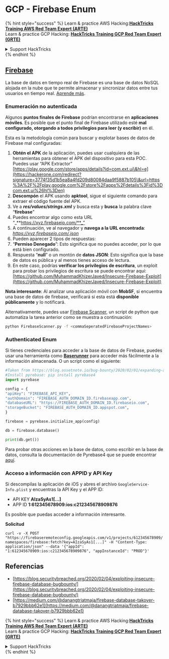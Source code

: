 # GCP - Firebase Enum

{% hint style="success" %}
Learn & practice AWS Hacking:<img src="../../../.gitbook/assets/image (1) (1) (1) (1).png" alt="" data-size="line">[**HackTricks Training AWS Red Team Expert (ARTE)**](https://training.hacktricks.xyz/courses/arte)<img src="../../../.gitbook/assets/image (1) (1) (1) (1).png" alt="" data-size="line">\
Learn & practice GCP Hacking: <img src="../../../.gitbook/assets/image (2) (1).png" alt="" data-size="line">[**HackTricks Training GCP Red Team Expert (GRTE)**<img src="../../../.gitbook/assets/image (2) (1).png" alt="" data-size="line">](https://training.hacktricks.xyz/courses/grte)

<details>

<summary>Support HackTricks</summary>

* Check the [**subscription plans**](https://github.com/sponsors/carlospolop)!
* **Join the** 💬 [**Discord group**](https://discord.gg/hRep4RUj7f) or the [**telegram group**](https://t.me/peass) or **follow** us on **Twitter** 🐦 [**@hacktricks\_live**](https://twitter.com/hacktricks_live)**.**
* **Share hacking tricks by submitting PRs to the** [**HackTricks**](https://github.com/carlospolop/hacktricks) and [**HackTricks Cloud**](https://github.com/carlospolop/hacktricks-cloud) github repos.

</details>
{% endhint %}

## [Firebase](https://cloud.google.com/sdk/gcloud/reference/firebase/)

La base de datos en tiempo real de Firebase es una base de datos NoSQL alojada en la nube que te permite almacenar y sincronizar datos entre tus usuarios en tiempo real. [Aprende más](https://firebase.google.com/products/realtime-database/).

### Enumeración no autenticada

Algunos **puntos finales de Firebase** podrían encontrarse en **aplicaciones móviles**. Es posible que el punto final de Firebase utilizado esté **mal configurado, otorgando a todos privilegios para leer (y escribir)** en él.

Esta es la metodología común para buscar y explotar bases de datos de Firebase mal configuradas:

1. **Obtén el APK** de la aplicación, puedes usar cualquiera de las herramientas para obtener el APK del dispositivo para esta POC.\
Puedes usar “APK Extractor” [https://play.google.com/store/apps/details?id=com.ext.ui\&hl=e](https://hackerone.com/redirect?signature=3774f35d1b5ea8a4fd209d80084daa9f5887b105\&url=https%3A%2F%2Fplay.google.com%2Fstore%2Fapps%2Fdetails%3Fid%3Dcom.ext.ui%26hl%3Den)
2. **Descompón** el APK usando **apktool**, sigue el siguiente comando para extraer el código fuente del APK.
3. Ve a _**res/values/strings.xml**_ y busca esta y **busca** la palabra clave “**firebase**”
4. Puedes encontrar algo como esta URL “_**https://xyz.firebaseio.com/**_”
5. A continuación, ve al navegador y **navega a la URL encontrada**: _https://xyz.firebaseio.com/.json_
6. Pueden aparecer 2 tipos de respuestas:
1. “**Permiso Denegado**”: Esto significa que no puedes acceder, por lo que está bien configurado.
2. Respuesta “**null**” o un montón de **datos JSON**: Esto significa que la base de datos es pública y al menos tienes acceso de lectura.
1. En este caso, podrías **verificar los privilegios de escritura**, un exploit para probar los privilegios de escritura se puede encontrar aquí: [https://github.com/MuhammadKhizerJaved/Insecure-Firebase-Exploit](https://github.com/MuhammadKhizerJaved/Insecure-Firebase-Exploit)

**Nota interesante**: Al analizar una aplicación móvil con **MobSF**, si encuentra una base de datos de firebase, verificará si esta está **disponible públicamente** y lo notificará.

Alternativamente, puedes usar [Firebase Scanner](https://github.com/shivsahni/FireBaseScanner), un script de python que automatiza la tarea anterior como se muestra a continuación:
```bash
python FirebaseScanner.py -f <commaSeperatedFirebaseProjectNames>
```
### Authenticated Enum

Si tienes credenciales para acceder a la base de datos de Firebase, puedes usar una herramienta como [**Baserunner**](https://github.com/iosiro/baserunner) para acceder más fácilmente a la información almacenada. O un script como el siguiente:
```python
#Taken from https://blog.assetnote.io/bug-bounty/2020/02/01/expanding-attack-surface-react-native/
#Install pyrebase: pip install pyrebase4
import pyrebase

config = {
"apiKey": "FIREBASE_API_KEY",
"authDomain": "FIREBASE_AUTH_DOMAIN_ID.firebaseapp.com",
"databaseURL": "https://FIREBASE_AUTH_DOMAIN_ID.firebaseio.com",
"storageBucket": "FIREBASE_AUTH_DOMAIN_ID.appspot.com",
}

firebase = pyrebase.initialize_app(config)

db = firebase.database()

print(db.get())
```
Para probar otras acciones en la base de datos, como escribir en la base de datos, consulta la documentación de Pyrebase4 que se puede encontrar [aquí](https://github.com/nhorvath/Pyrebase4).

### Acceso a información con APPID y API Key <a href="#access-info-with-appid-and-api-key" id="access-info-with-appid-and-api-key"></a>

Si descompilas la aplicación de iOS y abres el archivo `GoogleService-Info.plist` y encuentras la API Key y el APP ID:

* API KEY **AIzaSyAs1\[...]**
* APP ID **1:612345678909:ios:c212345678909876**

Es posible que puedas acceder a información interesante.

**Solicitud**

`curl -v -X POST "https://firebaseremoteconfig.googleapis.com/v1/projects/612345678909/namespaces/firebase:fetch?key=AIzaSyAs1[...]" -H "Content-Type: application/json" --data '{"appId": "1:612345678909:ios:c212345678909876", "appInstanceId": "PROD"}'`

## Referencias <a href="#references" id="references"></a>

* ​[https://blog.securitybreached.org/2020/02/04/exploiting-insecure-firebase-database-bugbounty/](https://blog.securitybreached.org/2020/02/04/exploiting-insecure-firebase-database-bugbounty/)​
* ​[https://medium.com/@danangtriatmaja/firebase-database-takover-b7929bbb62e1](https://medium.com/@danangtriatmaja/firebase-database-takover-b7929bbb62e1)​

{% hint style="success" %}
Learn & practice AWS Hacking:<img src="../../../.gitbook/assets/image (1) (1) (1) (1).png" alt="" data-size="line">[**HackTricks Training AWS Red Team Expert (ARTE)**](https://training.hacktricks.xyz/courses/arte)<img src="../../../.gitbook/assets/image (1) (1) (1) (1).png" alt="" data-size="line">\
Learn & practice GCP Hacking: <img src="../../../.gitbook/assets/image (2) (1).png" alt="" data-size="line">[**HackTricks Training GCP Red Team Expert (GRTE)**<img src="../../../.gitbook/assets/image (2) (1).png" alt="" data-size="line">](https://training.hacktricks.xyz/courses/grte)

<details>

<summary>Support HackTricks</summary>

* Check the [**subscription plans**](https://github.com/sponsors/carlospolop)!
* **Join the** 💬 [**Discord group**](https://discord.gg/hRep4RUj7f) or the [**telegram group**](https://t.me/peass) or **follow** us on **Twitter** 🐦 [**@hacktricks\_live**](https://twitter.com/hacktricks_live)**.**
* **Share hacking tricks by submitting PRs to the** [**HackTricks**](https://github.com/carlospolop/hacktricks) and [**HackTricks Cloud**](https://github.com/carlospolop/hacktricks-cloud) github repos.

</details>
{% endhint %}
